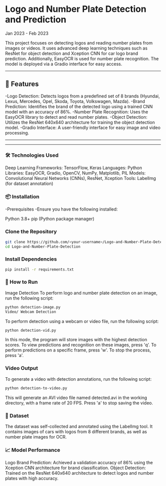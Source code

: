 # Logo and Number Plate Detection and Prediction
Jan 2023 - Feb 2023

This project focuses on detecting logos and reading number plates from images or videos. It uses advanced deep learning techniques such as ResNet for object detection and Xception CNN for car logo brand prediction. Additionally, EasyOCR is used for number plate recognition. The model is deployed via a Gradio interface for easy access.

---
## 📌 Features
-Logo Detection: Detects logos from a predefined set of 8 brands (Hyundai, Lexus, Mercedes, Opel, Skoda, Toyota, Volkswagen, Mazda).
-Brand Prediction: Identifies the brand of the detected logo using a trained CNN model with an accuracy of 86%.
-Number Plate Recognition: Uses the EasyOCR library to detect and read number plates.
-Object Detection: Utilizes the ResNet 640x640 architecture for training the object detection model.
-Gradio Interface: A user-friendly interface for easy image and video processing.

---
---


### 🛠️ Technologies Used
Deep Learning Frameworks: TensorFlow, Keras
Languages: Python
Libraries: EasyOCR, Gradio, OpenCV, NumPy, Matplotlib, PIL
Models: Convolutional Neural Networks (CNNs), ResNet, Xception
Tools: LabelImg (for dataset annotation)

### 📦 Installation
-Prerequisites
-Ensure you have the following installed:

Python 3.8+
pip (Python package manager)

### Clone the Repository
```bash
git clone https://github.com/<your-username>/Logo-and-Number-Plate-Detection.git
cd Logo-and-Number-Plate-Detection
```

### Install Dependencies
```bash
pip install -r requirements.txt
```
### 📸 How to Run
Image Detection
To perform logo and number plate detection on an image, run the following script:

```bash
python detection-image.py
Video/ Webcam Detection
```

To perform detection using a webcam or video file, run the following script:

```bash
python detection-vid.py
```
In this mode, the program will store images with the highest detection scores. To view predictions and recognition on these images, press 'q'. To perform predictions on a specific frame, press 'w'. To stop the process, press 'a'.

### Video Output
To generate a video with detection annotations, run the following script:

```bash
python detection-to-video.py
```

This will generate an AVI video file named detected.avi in the working directory, with a frame rate of 20 FPS. Press 'a' to stop saving the video.

### 📂 Dataset
The dataset was self-collected and annotated using the LabelImg tool. It contains images of cars with logos from 8 different brands, as well as number plate images for OCR.

### 📈 Model Performance
Logo Brand Prediction: Achieved a validation accuracy of 86% using the Xception CNN architecture for brand classification.
Object Detection: Trained on the ResNet 640x640 architecture to detect logos and number plates with high accuracy.
